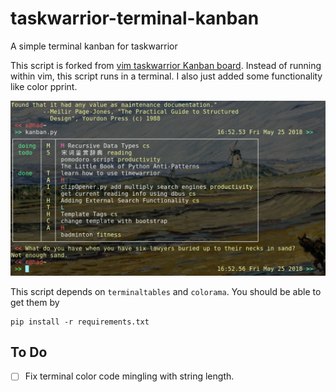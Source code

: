 # taskwarrior-terminal-kanban
A simple terminal kanban for taskwarrior

This script is forked from [vim taskwarrior Kanban board](https://github.com/j-jith/vim-taskwarrior-kanban). Instead of running within vim, this script runs in a terminal. I also just added some functionality like color pprint.


![screenshot](assets/screenshot.png)

This script depends on `terminaltables` and `colorama`. You should be able to get them by

```
pip install -r requirements.txt
```

## To Do

- [ ] Fix terminal color code mingling with string length.

